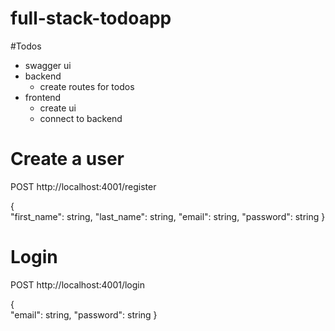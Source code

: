# full-stack-todoapp
 
#Todos
* swagger ui
* backend 
  * create routes for todos
* frontend
  * create ui
  * connect to backend

# Create a user
POST http://localhost:4001/register

{   
    "first_name": string,
    "last_name": string,
    "email": string,
    "password": string
}

# Login

POST http://localhost:4001/login

{   
    "email": string,
    "password": string
}
